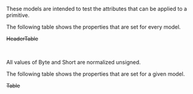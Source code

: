 These models are intended to test the attributes that can be applied to a primitive.  

The following table shows the properties that are set for every model.  

~~HeaderTable~~

<br>

All values of Byte and Short are normalized unsigned.  

The following table shows the properties that are set for a given model.  

~~Table~~ 
